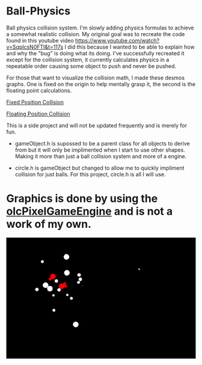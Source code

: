 # Ball-Physics
Ball physics collision system. I'm slowly adding physics formulas to achieve a somewhat realistic collision.   My original goal was to recreate the code found in this youtube video https://www.youtube.com/watch?v=SqpIcsN0FTI&t=117s  I did this because I wanted to be able to explain how and why the "bug" is doing what its doing. I've successfully recreated it except for the collision system, it currently calculates physics in a repeatable order causing some object to push and never be pushed.

For those that want to visualize the collision math, I made these desmos graphs.  One is fixed on the origin to help mentally grasp it, the second is the floating point calculations.

[Fixed Position Collision](https://www.desmos.com/calculator/eufaxdhxzk)

[Floating Position Collision](https://www.desmos.com/calculator/qxiidphkfm)

This is a side project and will not be updated frequently and is merely for fun.


- gameObject.h is supossed to be a parent class for all objects to derive from but it will only be implimented when I start to use other shapes. Making it more than just a ball collision system and more of a engine.

- circle.h is gameObject but changed to allow me to quickly impliment collision for just balls. For this project, circle.h is all I will use. 

# Graphics is done by using the [olcPixelGameEngine](https://github.com/OneLoneCoder/olcPixelGameEngine) and is not a work of my own.
![Ball Physics](https://github.com/BrandonJarrell/Ball-Physics/blob/main/Ball_collisionv2.gif)
